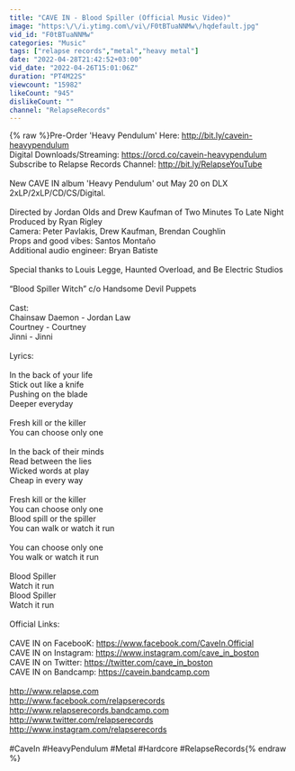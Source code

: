 ```yaml
---
title: "CAVE IN - Blood Spiller (Official Music Video)"
image: "https:\/\/i.ytimg.com\/vi\/F0tBTuaNNMw\/hqdefault.jpg"
vid_id: "F0tBTuaNNMw"
categories: "Music"
tags: ["relapse records","metal","heavy metal"]
date: "2022-04-28T21:42:52+03:00"
vid_date: "2022-04-26T15:01:06Z"
duration: "PT4M22S"
viewcount: "15982"
likeCount: "945"
dislikeCount: ""
channel: "RelapseRecords"
---
```

{% raw %}Pre-Order 'Heavy Pendulum' Here: <a rel="nofollow" target="blank" href="http://bit.ly/cavein-heavypendulum">http://bit.ly/cavein-heavypendulum</a><br />Digital Downloads/Streaming: <a rel="nofollow" target="blank" href="https://orcd.co/cavein-heavypendulum">https://orcd.co/cavein-heavypendulum</a><br />Subscribe to Relapse Records Channel: <a rel="nofollow" target="blank" href="http://bit.ly/RelapseYouTube">http://bit.ly/RelapseYouTube</a><br /><br />New CAVE IN album 'Heavy Pendulum' out May 20 on DLX 2xLP/2xLP/CD/CS/Digital.<br /><br />Directed by Jordan Olds and Drew Kaufman of Two Minutes To Late Night<br />Produced by Ryan Rigley<br />Camera: Peter Pavlakis, Drew Kaufman, Brendan Coughlin<br />Props and good vibes: Santos Montaño<br />Additional audio engineer: Bryan Batiste<br /><br />Special thanks to Louis Legge, Haunted Overload, and Be Electric Studios<br /><br />“Blood Spiller Witch” c/o Handsome Devil Puppets<br /><br />Cast:<br />Chainsaw Daemon - Jordan Law<br />Courtney - Courtney<br />Jinni - Jinni<br /><br />Lyrics:<br /><br />In the back of your life<br />Stick out like a knife<br />Pushing on the blade <br />Deeper everyday<br /><br />Fresh kill or the killer<br />You can choose only one <br /><br />In the back of their minds<br />Read between the lies<br />Wicked words at play<br />Cheap in every way <br /><br />Fresh kill or the killer<br />You can choose only one <br />Blood spill or the spiller <br />You can walk or watch it run<br /><br />You can choose only one<br />You walk or watch it run <br /><br />Blood Spiller<br />Watch it run<br />Blood Spiller<br />Watch it run<br /><br />Official Links:<br /><br />CAVE IN on FacebooK: <a rel="nofollow" target="blank" href="https://www.facebook.com/CaveIn.Official">https://www.facebook.com/CaveIn.Official</a><br />CAVE IN on Instagram: <a rel="nofollow" target="blank" href="https://www.instagram.com/cave_in_boston">https://www.instagram.com/cave_in_boston</a><br />CAVE IN on Twitter: <a rel="nofollow" target="blank" href="https://twitter.com/cave_in_boston">https://twitter.com/cave_in_boston</a><br />CAVE IN on Bandcamp: <a rel="nofollow" target="blank" href="https://cavein.bandcamp.com">https://cavein.bandcamp.com</a><br /><br /><a rel="nofollow" target="blank" href="http://www.relapse.com​​">http://www.relapse.com​​</a><br /><a rel="nofollow" target="blank" href="http://www.facebook.com/relapserecords​​">http://www.facebook.com/relapserecords​​</a><br /><a rel="nofollow" target="blank" href="http://www.relapserecords.bandcamp.com​​">http://www.relapserecords.bandcamp.com​​</a><br /><a rel="nofollow" target="blank" href="http://www.twitter.com/relapserecords​​">http://www.twitter.com/relapserecords​​</a><br /><a rel="nofollow" target="blank" href="http://www.instagram.com/relapserecords​">http://www.instagram.com/relapserecords​</a><br /><br />#CaveIn #HeavyPendulum #Metal #Hardcore #RelapseRecords{% endraw %}
